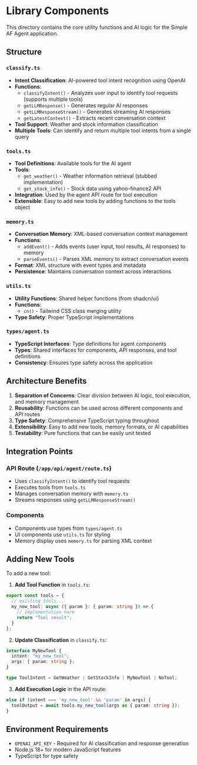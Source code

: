 # Library Components

This directory contains the core utility functions and AI logic for the Simple AF Agent application.

## Structure

### `classify.ts`
- **Intent Classification**: AI-powered tool intent recognition using OpenAI
- **Functions**:
  - `classifyIntent()` - Analyzes user input to identify tool requests (supports multiple tools)
  - `getLLMResponse()` - Generates regular AI responses
  - `getLLMResponseStream()` - Generates streaming AI responses
  - `getLatestContext()` - Extracts recent conversation context
- **Tool Support**: Weather and stock information classification
- **Multiple Tools**: Can identify and return multiple tool intents from a single query

### `tools.ts`
- **Tool Definitions**: Available tools for the AI agent
- **Tools**:
  - `get_weather()` - Weather information retrieval (stubbed implementation)
  - `get_stock_info()` - Stock data using yahoo-finance2 API
- **Integration**: Used by the agent API route for tool execution
- **Extensible**: Easy to add new tools by adding functions to the tools object

### `memory.ts`
- **Conversation Memory**: XML-based conversation context management
- **Functions**:
  - `addEvent()` - Adds events (user input, tool results, AI responses) to memory
  - `parseEvents()` - Parses XML memory to extract conversation events
- **Format**: XML structure with event types and metadata
- **Persistence**: Maintains conversation context across interactions

### `utils.ts`
- **Utility Functions**: Shared helper functions (from shadcn/ui)
- **Functions**:
  - `cn()` - Tailwind CSS class merging utility
- **Type Safety**: Proper TypeScript implementations

### `types/agent.ts`
- **TypeScript Interfaces**: Type definitions for agent components
- **Types**: Shared interfaces for components, API responses, and tool definitions
- **Consistency**: Ensures type safety across the application

## Architecture Benefits

1. **Separation of Concerns**: Clear division between AI logic, tool execution, and memory management
2. **Reusability**: Functions can be used across different components and API routes
3. **Type Safety**: Comprehensive TypeScript typing throughout
4. **Extensibility**: Easy to add new tools, memory formats, or AI capabilities
5. **Testability**: Pure functions that can be easily unit tested

## Integration Points

### API Route (`/app/api/agent/route.ts`)
- Uses `classifyIntent()` to identify tool requests
- Executes tools from `tools.ts` 
- Manages conversation memory with `memory.ts`
- Streams responses using `getLLMResponseStream()`

### Components
- Components use types from `types/agent.ts`
- UI components use `utils.ts` for styling
- Memory display uses `memory.ts` for parsing XML context

## Adding New Tools

To add a new tool:

1. **Add Tool Function** in `tools.ts`:
```typescript
export const tools = {
  // existing tools...
  my_new_tool: async ({ param }: { param: string }) => {
    // Implementation here
    return "Tool result";
  }
};
```

2. **Update Classification** in `classify.ts`:
```typescript
interface MyNewTool {
  intent: "my_new_tool";
  args: { param: string };
}

type ToolIntent = GetWeather | GetStockInfo | MyNewTool | NoTool;
```

3. **Add Execution Logic** in the API route:
```typescript
else if (intent === 'my_new_tool' && 'param' in args) {
  toolOutput = await tools.my_new_tool(args as { param: string });
}
```

## Environment Requirements

- `OPENAI_API_KEY` - Required for AI classification and response generation
- Node.js 18+ for modern JavaScript features
- TypeScript for type safety 